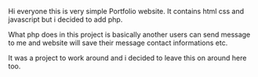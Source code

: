 Hi everyone this is very simple Portfolio website. It contains html css and javascript but i decided to add php. 

What php does in this project is basically another users can send message to me and website will save their message contact informations etc.

It was a project to work around and i decided to leave this on around here too.
